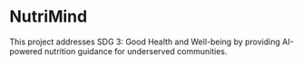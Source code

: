 # NutriMind
This project addresses SDG 3: Good Health and Well-being by providing AI-powered nutrition guidance for underserved communities.
